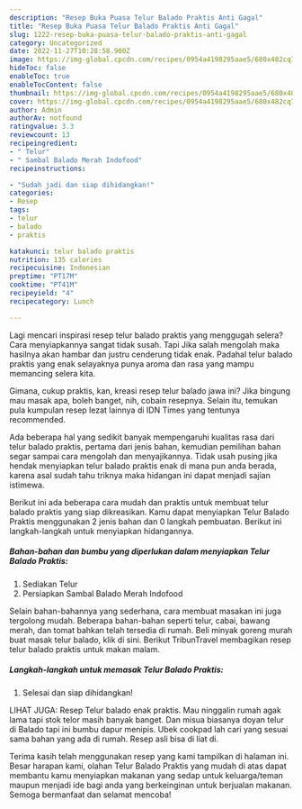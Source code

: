 ```yaml
---
description: "Resep Buka Puasa Telur Balado Praktis Anti Gagal"
title: "Resep Buka Puasa Telur Balado Praktis Anti Gagal"
slug: 1222-resep-buka-puasa-telur-balado-praktis-anti-gagal
category: Uncategorized
date: 2022-11-27T10:28:58.900Z
image: https://img-global.cpcdn.com/recipes/0954a4198295aae5/680x482cq70/telur-balado-praktis-foto-resep-utama.jpg
hideToc: false
enableToc: true
enableTocContent: false
thumbnail: https://img-global.cpcdn.com/recipes/0954a4198295aae5/680x482cq70/telur-balado-praktis-foto-resep-utama.jpg
cover: https://img-global.cpcdn.com/recipes/0954a4198295aae5/680x482cq70/telur-balado-praktis-foto-resep-utama.jpg
author: Admin
authorAv: notfound
ratingvalue: 3.3
reviewcount: 13
recipeingredient:
- " Telur"
- " Sambal Balado Merah Indofood"
recipeinstructions:

- "Sudah jadi dan siap dihidangkan!"
categories:
- Resep
tags:
- telur
- balado
- praktis

katakunci: telur balado praktis 
nutrition: 135 calories
recipecuisine: Indonesian
preptime: "PT17M"
cooktime: "PT41M"
recipeyield: "4"
recipecategory: Lunch

---
```



Lagi mencari inspirasi resep telur balado praktis yang menggugah selera? Cara menyiapkannya sangat tidak susah. Tapi Jika salah mengolah maka hasilnya akan hambar dan justru cenderung tidak enak. Padahal telur balado praktis yang enak selayaknya punya aroma dan rasa yang mampu memancing selera kita.


Gimana, cukup praktis, kan, kreasi resep telur balado jawa ini? Jika bingung mau masak apa, boleh banget, nih, cobain resepnya. Selain itu, temukan pula kumpulan resep lezat lainnya di IDN Times yang tentunya recommended.

Ada beberapa hal yang sedikit banyak mempengaruhi kualitas rasa dari telur balado praktis, pertama dari jenis bahan, kemudian pemilihan bahan segar sampai cara mengolah dan menyajikannya. Tidak usah pusing jika hendak menyiapkan telur balado praktis enak di mana pun anda berada, karena asal sudah tahu triknya maka hidangan ini dapat menjadi sajian istimewa.


Berikut ini ada beberapa cara mudah dan praktis untuk membuat telur balado praktis yang siap dikreasikan. Kamu dapat menyiapkan Telur Balado Praktis menggunakan 2 jenis bahan dan 0 langkah pembuatan. Berikut ini langkah-langkah untuk menyiapkan hidangannya.

<!--inarticleads1-->

##### Bahan-bahan dan bumbu yang diperlukan dalam menyiapkan Telur Balado Praktis:

1. Sediakan  Telur
1. Persiapkan  Sambal Balado Merah Indofood


Selain bahan-bahannya yang sederhana, cara membuat masakan ini juga tergolong mudah. Beberapa bahan-bahan seperti telur, cabai, bawang merah, dan tomat bahkan telah tersedia di rumah. Beli minyak goreng murah buat masak telur balado, klik di sini. Berikut TribunTravel membagikan resep telur balado praktis untuk makan malam. 

<!--inarticleads2-->

##### Langkah-langkah untuk memasak Telur Balado Praktis:


1. Selesai dan siap dihidangkan!

LIHAT JUGA: Resep Telur balado enak praktis. Mau ninggalin rumah agak lama tapi stok telor masih banyak banget. Dan misua biasanya doyan telur di Balado tapi ini bumbu dapur menipis. Ubek cookpad lah cari yang sesuai sama bahan yang ada di rumah. Resep asli bisa di liat di. 

Terima kasih telah menggunakan resep yang kami tampilkan di halaman ini. Besar harapan kami, olahan Telur Balado Praktis yang mudah di atas dapat membantu kamu menyiapkan makanan yang sedap untuk keluarga/teman maupun menjadi ide bagi anda yang berkeinginan untuk berjualan makanan. Semoga bermanfaat dan selamat mencoba!
